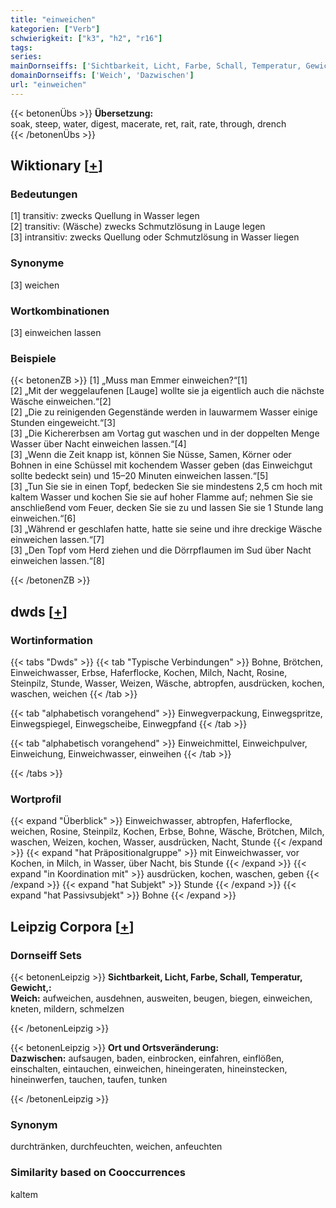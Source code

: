 ```yaml
---
title: "einweichen"
kategorien: ["Verb"]
schwierigkeit: ["k3", "h2", "r16"]
tags:
series:
mainDornseiffs: ['Sichtbarkeit, Licht, Farbe, Schall, Temperatur, Gewicht,', 'Ort und Ortsveränderung']
domainDornseiffs: ['Weich', 'Dazwischen']
url: "einweichen"
---
```


{{< betonenÜbs >}}
**Übersetzung:**  
soak, steep, water, digest, macerate, ret, rait, rate, through, drench  
{{< /betonenÜbs >}}

## Wiktionary [[+](https://de.wiktionary.org/wiki/einweichen)]

### Bedeutungen
[1] transitiv: zwecks Quellung in Wasser legen  
[2] transitiv: (Wäsche) zwecks Schmutzlösung in Lauge legen  
[3] intransitiv: zwecks Quellung oder Schmutzlösung in Wasser liegen  

### Synonyme
[3] weichen  

### Wortkombinationen
[3] einweichen lassen  

### Beispiele
{{< betonenZB >}}
[1] „Muss man Emmer einweichen?“[1]  
[2] „Mit der weggelaufenen [Lauge] wollte sie ja eigentlich auch die nächste Wäsche einweichen.“[2]  
[2] „Die zu reinigenden Gegenstände werden in lauwarmem Wasser einige Stunden eingeweicht.“[3]  
[3] „Die Kichererbsen am Vortag gut waschen und in der doppelten Menge Wasser über Nacht einweichen lassen.“[4]  
[3] „Wenn die Zeit knapp ist, können Sie Nüsse, Samen, Körner oder Bohnen in eine Schüssel mit kochendem Wasser geben (das Einweichgut sollte bedeckt sein) und 15–20 Minuten einweichen lassen.“[5]  
[3] „Tun Sie sie in einen Topf, bedecken Sie sie mindestens 2,5 cm hoch mit kaltem Wasser und kochen Sie sie auf hoher Flamme auf; nehmen Sie sie anschließend vom Feuer, decken Sie sie zu und lassen Sie sie 1 Stunde lang einweichen.“[6]  
[3] „Während er geschlafen hatte, hatte sie seine und ihre dreckige Wäsche einweichen lassen.“[7]  
[3] „Den Topf vom Herd ziehen und die Dörrpflaumen im Sud über Nacht einweichen lassen.“[8]  

{{< /betonenZB >}}


## dwds [[+](https://www.dwds.de/wb/einweichen)]

### Wortinformation
{{< tabs "Dwds" >}}
{{< tab "Typische Verbindungen" >}}
Bohne, Brötchen, Einweichwasser, Erbse, Haferflocke, Kochen, Milch, Nacht, Rosine, Steinpilz, Stunde, Wasser, Weizen, Wäsche, abtropfen, ausdrücken, kochen, waschen, weichen
{{< /tab >}}

{{< tab "alphabetisch vorangehend" >}}
Einwegverpackung, Einwegspritze, Einwegspiegel, Einwegscheibe, Einwegpfand
{{< /tab >}}

{{< tab "alphabetisch vorangehend" >}}
Einweichmittel, Einweichpulver, Einweichung, Einweichwasser, einweihen
{{< /tab >}}

{{< /tabs >}}

### Wortprofil
{{< expand "Überblick" >}} Einweichwasser, abtropfen, Haferflocke, weichen, Rosine, Steinpilz, Kochen, Erbse, Bohne, Wäsche, Brötchen, Milch, waschen, Weizen, kochen, Wasser, ausdrücken, Nacht, Stunde {{< /expand >}}
{{< expand "hat Präpositionalgruppe" >}} mit Einweichwasser, vor Kochen, in Milch, in Wasser, über Nacht, bis Stunde {{< /expand >}}
{{< expand "in Koordination mit" >}} ausdrücken, kochen, waschen, geben {{< /expand >}}
{{< expand "hat Subjekt" >}} Stunde {{< /expand >}}
{{< expand "hat Passivsubjekt" >}} Bohne {{< /expand >}}

## Leipzig Corpora [[+](https://corpora.uni-leipzig.de/en/res?word=einweichen&corpusId=deu_newscrawl-public_2018)]

### Dornseiff Sets
{{< betonenLeipzig >}}
**Sichtbarkeit, Licht, Farbe, Schall, Temperatur, Gewicht,:**  
**Weich:** aufweichen, ausdehnen, ausweiten, beugen, biegen, einweichen, kneten, mildern, schmelzen  

{{< /betonenLeipzig >}}


{{< betonenLeipzig >}}
**Ort und Ortsveränderung:**  
**Dazwischen:** aufsaugen, baden, einbrocken, einfahren, einflößen, einschalten, eintauchen, einweichen, hineingeraten, hineinstecken, hineinwerfen, tauchen, taufen, tunken  

{{< /betonenLeipzig >}}

### Synonym
durchtränken, durchfeuchten, weichen, anfeuchten


### Similarity based on Cooccurrences
kaltem

